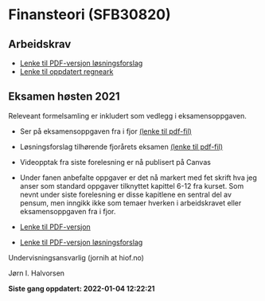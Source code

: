 Finansteori (SFB30820)
================

<!-- README.md is generated from README.Rmd. Please edit that file -->

## Arbeidskrav

-   [Lenke til PDF-versjon
    løsningsforslag](https://github.com/joernih/SFB30820Finansteori/blob/main/inst/arbeidskrav/arbeidskrav2021_v_1.1_losning.pdf)
-   [Lenke til oppdatert
    regneark](https://docs.google.com/spreadsheets/d/1RBtpzzrAY5OIzlgBSLfzGvJeHmMJxMC_cEl3rOXV4m8/edit?usp=sharing)

## Eksamen høsten 2021

Releveant formelsamling er inkludert som vedlegg i eksamensoppgaven.
<br>

-   Ser på eksamensoppgaven fra i fjor [(lenke til
    pdf-fil)](https://github.com/joernih/sfb30820finansteori/blob/main/inst/eksamensoppgaver/sfb30820-finansteori-24.11.2020.pdf)

-   Løsningsforslag tilhørende fjorårets eksamen [(lenke til
    pdf-fil)](https://github.com/joernih/SFB30820Finansteori/blob/main/inst/eksamensoppgaver/sfb30820-finansteori-24.11.2020_losningsforslag_JIH.pdf)

-   Videopptak fra siste forelesning er nå publisert på Canvas

-   Under fanen anbefalte oppgaver er det nå markert med fet skrift hva
    jeg anser som standard oppgaver tilknyttet kapittel 6-12 fra kurset.
    Som nevnt under siste forelesning er disse kapitlene en sentral del
    av pensum, men inngikk ikke som temaer hverken i arbeidskravet eller
    eksamensoppgaven fra i fjor.

-   [Lenke til
    PDF-versjon](https://github.com/joernih/SFB30820Finansteori/blob/main/inst/eksamensoppgaver/sfb30820-finansteori-10.12.2021.pdf)

-   [Lenke til PDF-versjon
    løsningsforslag](https://github.com/joernih/SFB30820Finansteori/blob/main/inst/eksamensoppgaver/sfb30820-finansteori-10.12.2021_losningsforslag_JIH.pdf)

Undervisningsansvarlig (jornih at hiof.no)

Jørn I. Halvorsen

**Siste gang oppdatert: 2022-01-04 12:22:21**
